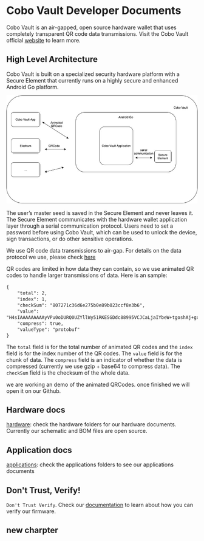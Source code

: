 # Cobo Vault Developer Documents

Cobo Vault is an air-gapped, open source hardware wallet that uses completely transparent QR code data transmissions. Visit the Cobo Vault official [website](https://cobo.com/hardware-wallet/cobo-vault) to learn more.

## High Level Architecture
Cobo Vault is built on a specialized security hardware platform with a Secure Element that currently runs on a highly secure and enhanced Android Go platform.

![Cobo Vault Hight Level Architecture](./vault.jpg)

The user’s master seed is saved in the Secure Element and never leaves it. The Secure Element communicates with the hardware wallet application layer through a serial communication protocol. Users need to set a password before using Cobo Vault, which can be used to unlock the device, sign transactions, or do other sensitive operations.

We use QR code data transmissions to air-gap. For details on the data protocol we use, please check [here](https://github.com/CoboVault/crypto-coin-message-protocol)

QR codes are limited in how data they can contain, so we use animated QR codes to handle larger transmissions of data. Here is an sample:

```
{
    "total": 2,
    "index": 1,
    "checkSum": "807271c36d6e275b0e89b023ccf8e3b6",
    "value": "H4sIAAAAAAAAAyVPu0oDURQ0UZYllWy51RKESGDdc88995VCJCaLjaIYbeW+tgoshAj+gxZ+gP6Dlb9h5f94F4eBmWaGmXxclJe966tH+7zdV3e7yz7E6nbX73vfb8uPcT4uLkghC+gUi2iRGx6EDjqQ4x2TTnsK1kt0gBC0AgHEQURhrTLo0QkTp7+jyeF6c1WcOB+pSx21IIM1yWhqG5mpSShuu4jSMCyPrxuiWSNh1gxssPr6/vl8PTstFm+jyRxe1sSApQQJF4WUWrfE2xZWJtISl1yvrW6VRl1kDAaUk38dMM0YlxpgfgDZ4jzPiqOH+9WmzNO8p8FNU3/6w1Rn0kuMUSC3iCATjSFhlGc8aM6iV9X7zR9wPHYkQAEAAA==",
    "compress": true,
    "valueType": "protobuf"
}
```

The `total` field is for the total number of animated QR codes and the `index` field is for the index number of the QR codes. The `value` field is for the chunk of data. The `compress` field is an indicator of whether the data is compressed (currently we use gzip + base64 to compress data). The `checkSum` field is the checksum of the whole data.

we are working an demo of the animated QRCodes. once finished we will open it on our Github.


## Hardware docs
[hardware](https://github.com/CoboVault/cobo-vault-docs/tree/master/hardware): check the hardware folders for our hardware documents. Currently our schematic and BOM files are open source.

## Application docs
[applications](https://github.com/CoboVault/cobo-vault-docs/tree/master/application): check the applications folders to see our applications documents

## Don't Trust, Verify!
`Don't Trust Verify`. Check our [documentation](./application/Cobo_Vault_Application_Update_Package_Verification.md) to learn about how you can verify our firmware.

## new charpter 
